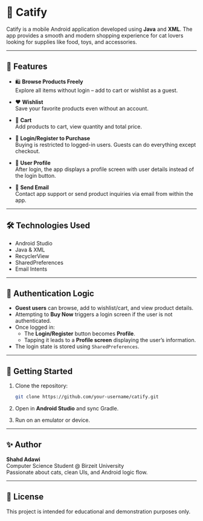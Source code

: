 # 🐾 Catify

Catify is a mobile Android application developed using **Java** and **XML**. The app provides a smooth and modern shopping experience for cat lovers looking for supplies like food, toys, and accessories.

---

## 📱 Features

- 🛍️ **Browse Products Freely**  
  Explore all items without login – add to cart or wishlist as a guest.

- ❤️ **Wishlist**  
  Save your favorite products even without an account.

- 🧺 **Cart**  
  Add products to cart, view quantity and total price.

- 🔐 **Login/Register to Purchase**  
  Buying is restricted to logged-in users. Guests can do everything except checkout.

- 👤 **User Profile**  
  After login, the app displays a profile screen with user details instead of the login button.

- 📧 **Send Email**  
  Contact app support or send product inquiries via email from within the app.

---

## 🛠️ Technologies Used

- Android Studio  
- Java & XML  
- RecyclerView  
- SharedPreferences  
- Email Intents  

---

## 🔐 Authentication Logic

- **Guest users** can browse, add to wishlist/cart, and view product details.  
- Attempting to **Buy Now** triggers a login screen if the user is not authenticated.  
- Once logged in:
  - The **Login/Register** button becomes **Profile**.
  - Tapping it leads to a **Profile screen** displaying the user’s information.  
- The login state is stored using `SharedPreferences`.

---

## 🚀 Getting Started

1. Clone the repository:
   ```bash
   git clone https://github.com/your-username/catify.git
   ```

2. Open in **Android Studio** and sync Gradle.  
3. Run on an emulator or device.

---

## ✨ Author

**Shahd Adawi**  
Computer Science Student @ Birzeit University  
Passionate about cats, clean UIs, and Android logic flow.

---

## 📄 License

This project is intended for educational and demonstration purposes only.
